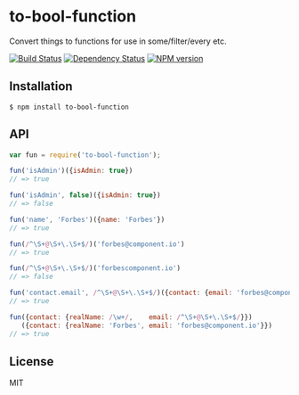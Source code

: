 # to-bool-function

  Convert things to functions for use in some/filter/every etc.

[![Build Status](https://secure.travis-ci.org/ForbesLindesay/to-bool-function.png?branch=master)](https://travis-ci.org/ForbesLindesay/to-bool-function)
[![Dependency Status](https://david-dm.org/ForbesLindesay/to-bool-function.png)](https://gemnasium.com/ForbesLindesay/to-bool-function)
[![NPM version](https://img.shields.io/npm/v/to-bool-function.svg)](https://www.npmjs.com/package/to-bool-function)

## Installation

    $ npm install to-bool-function

## API

```javascript
var fun = require('to-bool-function');

fun('isAdmin')({isAdmin: true})
// => true

fun('isAdmin', false)({isAdmin: true})
// => false

fun('name', 'Forbes')({name: 'Forbes'})
// => true

fun(/^\S+@\S+\.\S+$/)('forbes@component.io')
// => true

fun(/^\S+@\S+\.\S+$/)('forbescomponent.io')
// => false

fun('contact.email', /^\S+@\S+\.\S+$/)({contact: {email: 'forbes@component.io'}})
// => true

fun({contact: {realName: /\w+/,    email: /^\S+@\S+\.\S+$/}})
   ({contact: {realName: 'Forbes', email: 'forbes@component.io'}})
// => true
```

## License

  MIT

